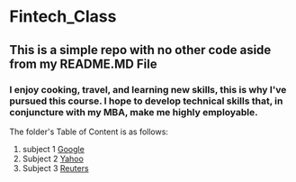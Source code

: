 # Fintech_Class
## This is a simple repo with no other code aside from my README.MD File


### I enjoy cooking, travel, and learning new skills, this is why I've pursued this course. I hope to develop technical skills that, in conjuncture with my MBA, make me highly employable. 
The folder's Table of Content is as follows:
1. subject 1
    [Google](https://www.google.com/)
2. Subject 2
    [Yahoo](https://www.yahoo.com)
3. Subject 3
    [Reuters](https://www.reuters.com)

[Stock Market]:https://images.app.goo.gl/8XajUEy6qUL1QijDA





